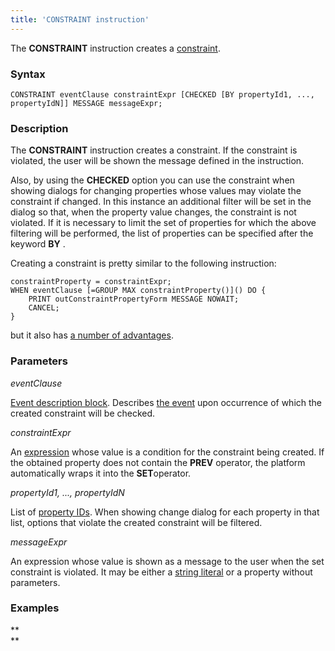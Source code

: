 ```yaml
---
title: 'CONSTRAINT instruction'
---
```


The **CONSTRAINT** instruction creates a [constraint](Constraints.md).

### Syntax

    CONSTRAINT eventClause constraintExpr [CHECKED [BY propertyId1, ..., propertyIdN]] MESSAGE messageExpr;

### Description

The **CONSTRAINT** instruction creates a constraint. If the constraint is violated, the user will be shown the message defined in the instruction.

Also, by using the **CHECKED** option you can use the constraint when showing dialogs for changing properties whose values may violate the constraint if changed. In this instance an additional filter will be set in the dialog so that, when the property value changes, the constraint is not violated. If it is necessary to limit the set of properties for which the above filtering will be performed, the list of properties can be specified after the keyword **BY** .

Creating a constraint is pretty similar to the following instruction:

    constraintProperty = constraintExpr;
    WHEN eventClause [=GROUP MAX constraintProperty()]() DO {
        PRINT outConstraintPropertyForm MESSAGE NOWAIT;
        CANCEL;
    }

but it also has [a number of advantages](Constraints.md).

### Parameters

*eventClause*

[Event description block](Event_description_block.md). Describes [the event](Events.md) upon occurrence of which the created constraint will be checked.

*constraintExpr*

An [expression](Expression.md) whose value is a condition for the constraint being created. If the obtained property does not contain the **PREV** operator, the platform automatically wraps it into the **SET**operator.

*propertyId1, ..., propertyIdN*

List of [property IDs](IDs.md#IDs-propertyid). When showing change dialog for each property in that list, options that violate the created constraint will be filtered.

*messageExpr*

An expression whose value is shown as a message to the user when the set constraint is violated. It may be either a [string literal](IDs.md#IDs-strliteral) or a property without parameters.

### Examples



**  
**
